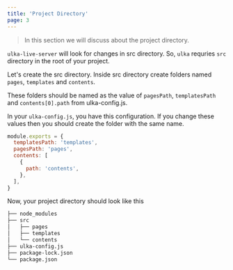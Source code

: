 ```yaml
---
title: 'Project Directory'
page: 3
---
```


> In this section we will discuss about the project directory.

`ulka-live-server` will look for changes in src directory. So, `ulka` requries `src` directory in the root of your project.

Let's create the src directory. Inside src directory create folders named `pages`, `templates` and `contents`.

These folders should be named as the value of `pagesPath`, `templatesPath` and `contents[0].path` from ulka-config.js.

In your `ulka-config.js`, you have this configuration. If you change these values then you should create the folder with the same name.

```js
module.exports = {
  templatesPath: 'templates',
  pagesPath: 'pages',
  contents: [
    {
      path: 'contents',
    },
  ],
}
```

Now, your project directory should look like this

```bash
├── node_modules
├── src
│   ├── pages
│   ├── templates
│   └── contents
├── ulka-config.js
├── package-lock.json
└── package.json
```
